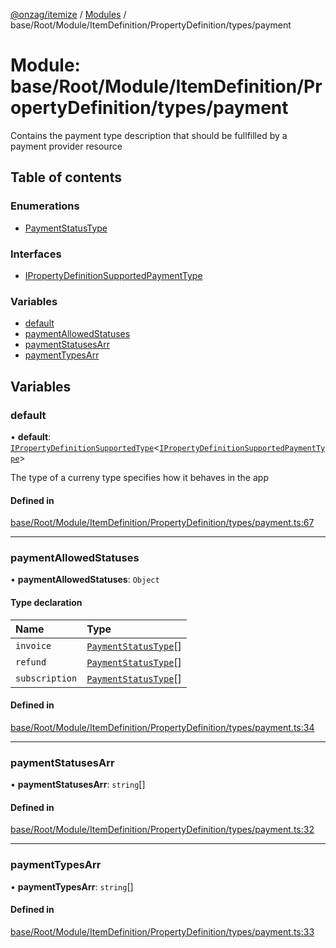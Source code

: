[@onzag/itemize](../README.md) / [Modules](../modules.md) / base/Root/Module/ItemDefinition/PropertyDefinition/types/payment

# Module: base/Root/Module/ItemDefinition/PropertyDefinition/types/payment

Contains the payment type description that should be fullfilled
by a payment provider resource

## Table of contents

### Enumerations

- [PaymentStatusType](../enums/base_Root_Module_ItemDefinition_PropertyDefinition_types_payment.PaymentStatusType.md)

### Interfaces

- [IPropertyDefinitionSupportedPaymentType](../interfaces/base_Root_Module_ItemDefinition_PropertyDefinition_types_payment.IPropertyDefinitionSupportedPaymentType.md)

### Variables

- [default](base_Root_Module_ItemDefinition_PropertyDefinition_types_payment.md#default)
- [paymentAllowedStatuses](base_Root_Module_ItemDefinition_PropertyDefinition_types_payment.md#paymentallowedstatuses)
- [paymentStatusesArr](base_Root_Module_ItemDefinition_PropertyDefinition_types_payment.md#paymentstatusesarr)
- [paymentTypesArr](base_Root_Module_ItemDefinition_PropertyDefinition_types_payment.md#paymenttypesarr)

## Variables

### default

• **default**: [`IPropertyDefinitionSupportedType`](../interfaces/base_Root_Module_ItemDefinition_PropertyDefinition_types.IPropertyDefinitionSupportedType.md)<[`IPropertyDefinitionSupportedPaymentType`](../interfaces/base_Root_Module_ItemDefinition_PropertyDefinition_types_payment.IPropertyDefinitionSupportedPaymentType.md)\>

The type of a curreny type specifies how it behaves in the app

#### Defined in

[base/Root/Module/ItemDefinition/PropertyDefinition/types/payment.ts:67](https://github.com/onzag/itemize/blob/f2f29986/base/Root/Module/ItemDefinition/PropertyDefinition/types/payment.ts#L67)

___

### paymentAllowedStatuses

• **paymentAllowedStatuses**: `Object`

#### Type declaration

| Name | Type |
| :------ | :------ |
| `invoice` | [`PaymentStatusType`](../enums/base_Root_Module_ItemDefinition_PropertyDefinition_types_payment.PaymentStatusType.md)[] |
| `refund` | [`PaymentStatusType`](../enums/base_Root_Module_ItemDefinition_PropertyDefinition_types_payment.PaymentStatusType.md)[] |
| `subscription` | [`PaymentStatusType`](../enums/base_Root_Module_ItemDefinition_PropertyDefinition_types_payment.PaymentStatusType.md)[] |

#### Defined in

[base/Root/Module/ItemDefinition/PropertyDefinition/types/payment.ts:34](https://github.com/onzag/itemize/blob/f2f29986/base/Root/Module/ItemDefinition/PropertyDefinition/types/payment.ts#L34)

___

### paymentStatusesArr

• **paymentStatusesArr**: `string`[]

#### Defined in

[base/Root/Module/ItemDefinition/PropertyDefinition/types/payment.ts:32](https://github.com/onzag/itemize/blob/f2f29986/base/Root/Module/ItemDefinition/PropertyDefinition/types/payment.ts#L32)

___

### paymentTypesArr

• **paymentTypesArr**: `string`[]

#### Defined in

[base/Root/Module/ItemDefinition/PropertyDefinition/types/payment.ts:33](https://github.com/onzag/itemize/blob/f2f29986/base/Root/Module/ItemDefinition/PropertyDefinition/types/payment.ts#L33)
